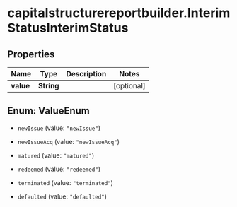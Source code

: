 # capitalstructurereportbuilder.InterimStatusInterimStatus

## Properties

Name | Type | Description | Notes
------------ | ------------- | ------------- | -------------
**value** | **String** |  | [optional] 



## Enum: ValueEnum


* `newIssue` (value: `"newIssue"`)

* `newIssueAcq` (value: `"newIssueAcq"`)

* `matured` (value: `"matured"`)

* `redeemed` (value: `"redeemed"`)

* `terminated` (value: `"terminated"`)

* `defaulted` (value: `"defaulted"`)




